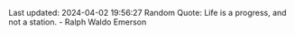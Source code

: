 Last updated: 2024-04-02 19:56:27
Random Quote: Life is a progress, and not a station. - Ralph Waldo Emerson